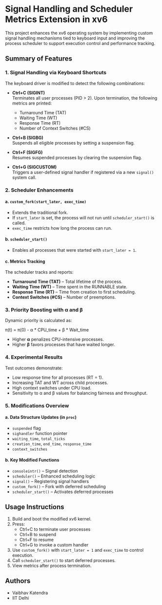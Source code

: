 # Signal Handling and Scheduler Metrics Extension in xv6

This project enhances the xv6 operating system by implementing custom signal handling mechanisms tied to keyboard input and improving the process scheduler to support execution control and performance tracking.

## Summary of Features

### 1. Signal Handling via Keyboard Shortcuts

The keyboard driver is modified to detect the following combinations:

- **Ctrl+C (SIGINT)**  
  Terminates all user processes (PID > 2). Upon termination, the following metrics are printed:
  - Turnaround Time (TAT)
  - Waiting Time (WT)
  - Response Time (RT)
  - Number of Context Switches (#CS)

- **Ctrl+B (SIGBG)**  
  Suspends all eligible processes by setting a suspension flag.

- **Ctrl+F (SIGFG)**  
  Resumes suspended processes by clearing the suspension flag.

- **Ctrl+G (SIGCUSTOM)**  
  Triggers a user-defined signal handler if registered via a new `signal()` system call.

### 2. Scheduler Enhancements

#### a. `custom_fork(start_later, exec_time)`
- Extends the traditional fork.
- If `start_later` is set, the process will not run until `scheduler_start()` is called.
- `exec_time` restricts how long the process can run.

#### b. `scheduler_start()`
- Enables all processes that were started with `start_later = 1`.

#### c. Metrics Tracking
The scheduler tracks and reports:
- **Turnaround Time (TAT)** – Total lifetime of the process.
- **Waiting Time (WT)** – Time spent in the RUNNABLE state.
- **Response Time (RT)** – Time from creation to first scheduling.
- **Context Switches (#CS)** – Number of preemptions.

### 3. Priority Boosting with α and β

Dynamic priority is calculated as:

π(t) = π(0) - α * CPU_time + β * Wait_time


- Higher **α** penalizes CPU-intensive processes.
- Higher **β** favors processes that have waited longer.

### 4. Experimental Results

Test outcomes demonstrate:
- Low response time for all processes (RT = 1).
- Increasing TAT and WT across child processes.
- High context switches under CPU load.
- Sensitivity to α and β values for balancing fairness and throughput.

### 5. Modifications Overview

#### a. Data Structure Updates (in `proc`)
- `suspended` flag
- `sighandler` function pointer
- `waiting_time`, `total_ticks`
- `creation_time`, `end_time`, `response_time`
- `context_switches`

#### b. Key Modified Functions
- `consoleintr()` – Signal detection
- `scheduler()` – Enhanced scheduling logic
- `signal()` – Registering signal handlers
- `custom_fork()` – Fork with deferred scheduling
- `scheduler_start()` – Activates deferred processes

## Usage Instructions

1. Build and boot the modified xv6 kernel.
2. Press:
   - Ctrl+C to terminate user processes
   - Ctrl+B to suspend
   - Ctrl+F to resume
   - Ctrl+G to invoke a custom handler
3. Use `custom_fork()` with `start_later = 1` and `exec_time` to control execution.
4. Call `scheduler_start()` to start deferred processes.
5. View metrics after process termination.

## Authors

- Vaibhav Katendra
- IIT Delhi 
